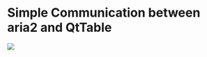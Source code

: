# Simple Communication between aria2 and QtTable

![](https://gitee.com/zheng-xueke/drawing-bed-archiving/raw/master/2022/2/2022-2-22-16-30-15-SimpleAria2QtTable%E6%BC%94%E7%A4%BA%E5%8A%A8%E7%94%BB-oc9emdrkqn.gif)